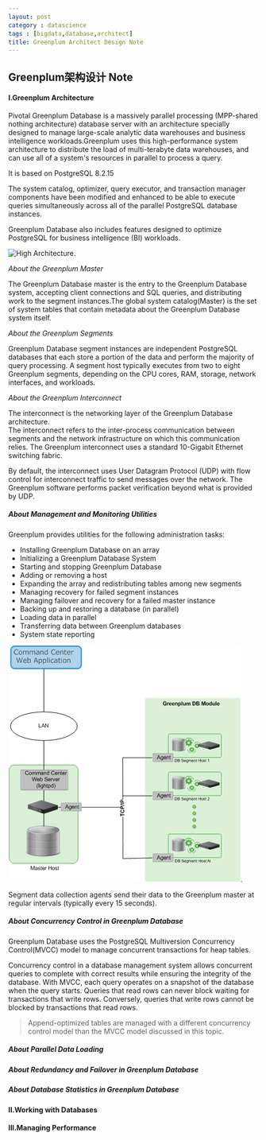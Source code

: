 ```yaml
---
layout: post
category : datascience
tags : [bigdata,database,architect]
title: Greenplum Architect Design Note
---
```


Greenplum架构设计 Note
--------------------------------------------------

#### I.Greenplum Architecture

Pivotal Greenplum Database is a massively parallel processing (MPP-shared nothing architecture) database server with an architecture specially designed to manage large-scale analytic data warehouses and business intelligence workloads.Greenplum uses this high-performance system architecture to distribute the load of multi-terabyte data warehouses, and can use all of a system's resources in parallel to process a query.

It is based on PostgreSQL 8.2.15

The system catalog, optimizer, query executor, and transaction manager components have been modified and enhanced to be able to execute queries simultaneously across all of the parallel PostgreSQL database instances.

Greenplum Database also includes features designed to optimize PostgreSQL for business intelligence (BI) workloads.

![High Architecture](_includes/highlevel_arch.png).

_About the Greenplum Master_

The Greenplum Database master is the entry to the Greenplum Database system, accepting client connections and SQL queries, and distributing work to the segment instances.The global system catalog(Master) is the set of system tables that contain metadata about the Greenplum Database system itself.

_About the Greenplum Segments_

Greenplum Database segment instances are independent PostgreSQL databases that each store a portion of the data and perform the majority of query processing.
A segment host typically executes from two to eight Greenplum segments, depending on the CPU cores, RAM, storage, network interfaces, and workloads.

_About the Greenplum Interconnect_

The interconnect is the networking layer of the Greenplum Database architecture.<br/>
The interconnect refers to the inter-process communication between segments and the network infrastructure on which this communication relies. The Greenplum interconnect uses a standard 10-Gigabit Ethernet switching fabric.

By default, the interconnect uses User Datagram Protocol (UDP) with flow control for interconnect traffic to send messages over the network. The Greenplum software performs packet verification beyond what is provided by UDP. 

##### About Management and Monitoring Utilities

Greenplum provides utilities for the following administration tasks:

- Installing Greenplum Database on an array
- Initializing a Greenplum Database System
- Starting and stopping Greenplum Database
- Adding or removing a host
- Expanding the array and redistributing tables among new segments
- Managing recovery for failed segment instances
- Managing failover and recovery for a failed master instance
- Backing up and restoring a database (in parallel)
- Loading data in parallel
- Transferring data between Greenplum databases
- System state reporting

![Network Architecture](_includes/cc_arch_gpdb.png).

Segment data collection agents send their data to the Greenplum master at regular intervals (typically every 15 seconds).

##### About Concurrency Control in Greenplum Database

Greenplum Database uses the PostgreSQL Multiversion Concurrency Control(MVCC) model to manage concurrent transactions for heap tables.

Concurrency control in a database management system allows concurrent queries to complete with correct results while ensuring the integrity of the database. With MVCC, each query operates on a snapshot of the database when the query starts. Queries that read rows can never block waiting for transactions that write rows. Conversely, queries that write rows cannot be blocked by transactions that read rows. 

> Append-optimized tables are managed with a different concurrency control model than the MVCC model discussed in this topic. 




##### About Parallel Data Loading

##### About Redundancy and Failover in Greenplum Database

##### About Database Statistics in Greenplum Database


#### II.Working with Databases

#### III.Managing Performance



